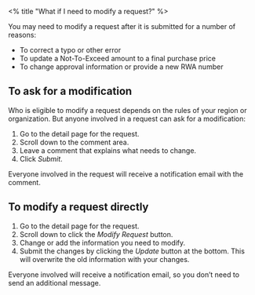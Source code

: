 <% title "What if I need to modify a request?" %>

You may need to modify a request after it is submitted for a number of reasons:
  - To correct a typo or other error
  - To update a Not-To-Exceed amount to a final purchase price
  - To change approval information or provide a new RWA number

## To ask for a modification

Who is eligible to modify a request depends on the rules of your region or organization. But anyone involved in a request can ask for a modification:

1. Go to the detail page for the request.
1. Scroll down to the comment area.
1. Leave a comment that explains what needs to change.
1. Click _Submit_.

Everyone involved in the request will receive a notification email with the comment.

## To modify a request directly

1. Go to the detail page for the request.
1. Scroll down to click the _Modify Request_ button.
1. Change or add the information you need to modify.
1. Submit the changes by clicking the _Update_ button at the bottom. This will overwrite the old information with your changes.

Everyone involved will receive a notification email, so you don’t need to send an additional message.

